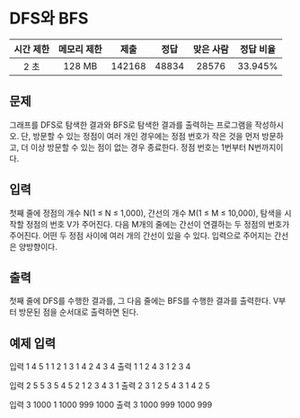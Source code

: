 # DFS와 BFS
| 시간 제한 | 메모리 제한 | 제출 | 정답 | 맞은 사람 | 정답 비율 |
| :---: | :-----: | :-------: | :------: | :------: | :--------: |
| 2 초 | 128 MB | 142168 | 48834 | 28576 | 33.945% |

## 문제
그래프를 DFS로 탐색한 결과와 BFS로 탐색한 결과를 출력하는 프로그램을 작성하시오. 단, 방문할 수 있는 정점이 여러 개인 경우에는 정점 번호가 작은 것을 먼저 방문하고, 더 이상 방문할 수 있는 점이 없는 경우 종료한다. 정점 번호는 1번부터 N번까지이다.

## 입력
첫째 줄에 정점의 개수 N(1 ≤ N ≤ 1,000), 간선의 개수 M(1 ≤ M ≤ 10,000), 탐색을 시작할 정점의 번호 V가 주어진다. 다음 M개의 줄에는 간선이 연결하는 두 정점의 번호가 주어진다. 어떤 두 정점 사이에 여러 개의 간선이 있을 수 있다. 입력으로 주어지는 간선은 양방향이다.

## 출력
첫째 줄에 DFS를 수행한 결과를, 그 다음 줄에는 BFS를 수행한 결과를 출력한다. V부터 방문된 점을 순서대로 출력하면 된다.

## 예제 입력
입력 1
4 5 1
1 2
1 3
1 4
2 4
3 4
출력 1
1 2 4 3
1 2 3 4

입력 2 
5 5 3
5 4
5 2
1 2
3 4
3 1
출력 2 
3 1 2 5 4
3 1 4 2 5

입력 3 
1000 1 1000
999 1000
출력 3 
1000 999
1000 999